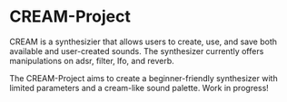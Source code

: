 # CREAM-Project

CREAM is a synthesizier that allows users to create, use, and save both available and user-created sounds. 
The synthesizer currently offers manipulations on adsr, filter, lfo, and reverb. 

The CREAM-Project aims to create a beginner-friendly synthesizer with limited parameters and a cream-like sound palette. 
Work in progress! 

